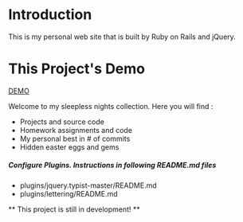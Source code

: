 Introduction
========

This is my personal web site that is built by Ruby on Rails and jQuery.


This Project's Demo
=========

[DEMO](http://rirachoi-blog.herokuapp.com/)

Welcome to my sleepless nights collection. Here you will find :

  - Projects and source code
  - Homework assignments and code
  - My personal best in # of commits
  - Hidden easter eggs and gems

##### Configure Plugins. Instructions in following README.md files

* plugins/jquery.typist-master/README.md
* plugins/lettering/README.md

** This project is still in development! **

